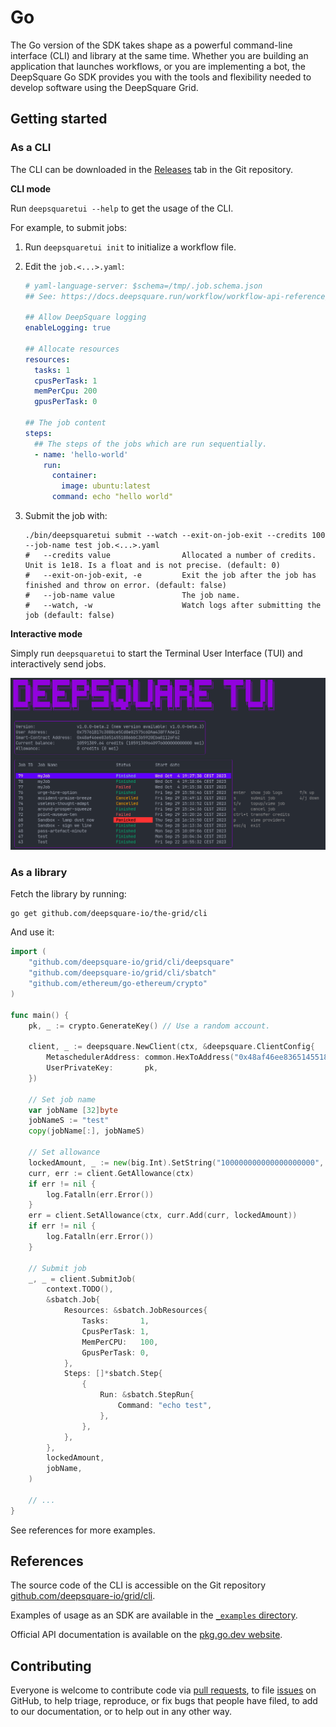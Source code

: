 # Go

The Go version of the SDK takes shape as a powerful command-line interface (CLI) and library at the same time. Whether you are building an application that launches workflows, or you are implementing a bot, the DeepSquare Go SDK provides you with the tools and flexibility needed to develop software using the DeepSquare Grid.

## Getting started

### As a CLI

The CLI can be downloaded in the [Releases](https://github.com/deepsquare-io/grid/releases) tab in the Git repository.

**CLI mode**

Run `deepsquaretui --help` to get the usage of the CLI.

For example, to submit jobs:

1. Run `deepsquaretui init` to initialize a workflow file.

2. Edit the `job.<...>.yaml`:

   ```yaml title="job.<...>.yaml"
   # yaml-language-server: $schema=/tmp/.job.schema.json
   ## See: https://docs.deepsquare.run/workflow/workflow-api-reference/job

   ## Allow DeepSquare logging
   enableLogging: true

   ## Allocate resources
   resources:
     tasks: 1
     cpusPerTask: 1
     memPerCpu: 200
     gpusPerTask: 0

   ## The job content
   steps:
     ## The steps of the jobs which are run sequentially.
     - name: 'hello-world'
       run:
         container:
           image: ubuntu:latest
         command: echo "hello world"
   ```

3. Submit the job with:

   ```shell
   ./bin/deepsquaretui submit --watch --exit-on-job-exit --credits 100 --job-name test job.<...>.yaml
   #   --credits value                Allocated a number of credits. Unit is 1e18. Is a float and is not precise. (default: 0)
   #   --exit-on-job-exit, -e         Exit the job after the job has finished and throw on error. (default: false)
   #   --job-name value               The job name.
   #   --watch, -w                    Watch logs after submitting the job (default: false)

   ```

**Interactive mode**

Simply run `deepsquaretui` to start the Terminal User Interface (TUI) and interactively send jobs.

![image-20231010174843617](./02-go.assets/image-20231010174843617.png)

### As a library

Fetch the library by running:

```shell
go get github.com/deepsquare-io/the-grid/cli
```

And use it:

```go
import (
	"github.com/deepsquare-io/grid/cli/deepsquare"
	"github.com/deepsquare-io/grid/cli/sbatch"
	"github.com/ethereum/go-ethereum/crypto"
)

func main() {
	pk, _ := crypto.GenerateKey() // Use a random account.

	client, _ := deepsquare.NewClient(ctx, &deepsquare.ClientConfig{
		MetaschedulerAddress: common.HexToAddress("0x48af46ee836514551886bbC3b5920Eba81126F62"),
		UserPrivateKey:       pk,
	})

	// Set job name
	var jobName [32]byte
	jobNameS := "test"
	copy(jobName[:], jobNameS)

	// Set allowance
	lockedAmount, _ := new(big.Int).SetString("100000000000000000000", 10)
	curr, err := client.GetAllowance(ctx)
	if err != nil {
		log.Fatalln(err.Error())
	}
	err = client.SetAllowance(ctx, curr.Add(curr, lockedAmount))
	if err != nil {
		log.Fatalln(err.Error())
	}

	// Submit job
	_, _ = client.SubmitJob(
		context.TODO(),
		&sbatch.Job{
			Resources: &sbatch.JobResources{
				Tasks:       1,
				CpusPerTask: 1,
				MemPerCPU:   100,
				GpusPerTask: 0,
			},
			Steps: []*sbatch.Step{
				{
					Run: &sbatch.StepRun{
						Command: "echo test",
					},
				},
			},
		},
		lockedAmount,
		jobName,
	)

	// ...
}
```

See references for more examples.

## References

The source code of the CLI is accessible on the Git repository [github.com/deepsquare-io/grid/cli](https://github.com/deepsquare-io/grid/tree/main/cli).

Examples of usage as an SDK are available in the [`_examples` directory](https://github.com/deepsquare-io/grid/tree/main/cli/_examples).

Official API documentation is available on the [pkg.go.dev website](https://pkg.go.dev/github.com/deepsquare-io/grid/cli).

## Contributing

Everyone is welcome to contribute code via [pull requests](https://github.com/deepsquare-io/grid/pulls), to file [issues](https://github.com/deepsquare-io/grid/issues) on GitHub, to help triage, reproduce, or fix bugs that people have filed, to add to our documentation, or to help out in any other way.
